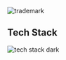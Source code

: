 ![trademark](https://github.com/Academi-fy/.github/assets/96653085/f4af4314-f155-48a4-94e8-eba2207b5f65)

## Tech Stack

![tech stack dark](https://github.com/Academi-fy/.github/assets/96653085/d9831b47-5459-42db-9448-6e775e2b5234)
